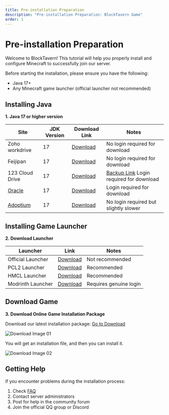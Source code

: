 ```yaml
---
title: Pre-installation Preparation
description: "Pre-installation Preparation: BlockTavern Game"
order: 1
---
```


# Pre-installation Preparation

Welcome to BlockTavern! This tutorial will help you properly install and configure Minecraft to successfully join our server.

Before starting the installation, please ensure you have the following:
- Java 17+
- Any Minecraft game launcher (official launcher not recommended)

## Installing Java

**1. Java 17 or higher version**

   | Site | JDK Version | Download Link | Notes |
   | --- | --- | --- | --- |
   | Zoho workdrive | 17 | [Download](https://workdrive.zohopublic.com.cn/file/w86hse521f910525543b9aee2a0b5fbd5af4d) | No login required for download
   | Feijipan | 17 | [Download](https://share.feijipan.com/s/sxOQO9u7) | No login required for download |
   | 123 Cloud Drive | 17 | [Download](https://www.123684.com/s/92S0Vv-iVGld) | [Backup Link](https://www.123912.com/s/92S0Vv-iVGld) Login required for download|
   | [Oracle](https://www.oracle.com/cn/) | 17 | [Download](https://www.oracle.com/java/technologies/downloads/#java17-windows) | Login required for download |
   | [Adoptium](https://adoptium.net/zh-CN/) | 17 | [Download](https://adoptium.net/zh-CN/temurin/releases?version=17&os=any&arch=any) | No login required but slightly slower |


## Installing Game Launcher

**2. Download Launcher**

| Launcher | Link | Notes |
| --- | --- | --- |
| Official Launcher | [Download](https://www.minecraft.net/zh-hans/download) | Not recommended |
| PCL2 Launcher | [Download](https://afdian.com/p/0164034c016c11ebafcb52540025c377) | Recommended |
| HMCL Launcher | [Download](https://hmcl.huangyuhui.net/download/) | Recommended |
| Modrinth Launcher | [Download](https://modrinth.com/app) | Requires genuine login |

## Download Game

**3. Download Online Game Installation Package**

Download our latest installation package: [Go to Download](https://www.blocktavern.cn/download)

![Download Image 01](/assets/InstallationTutorial/installation-details/installation-details01.png)

You will get an installation file, and then you can install it.

![Download Image 02](/assets/InstallationTutorial/installation-details/installation-details02.png)

## Getting Help

If you encounter problems during the installation process:

1. Check [FAQ](/en-US/FAQ/faq-details)
2. Contact server administrators
3. Post for help in the community forum
4. Join the official QQ group or Discord


<Contributors />

<GitHistoryInformation />